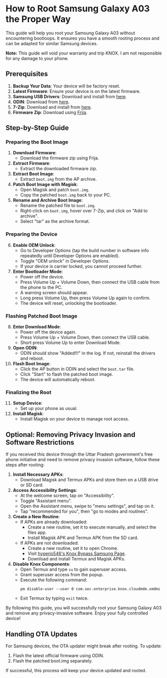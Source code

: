 # How to Root Samsung Galaxy A03 the Proper Way

This guide will help you root your Samsung Galaxy A03 without encountering bootloops. It ensures you have a smooth rooting process and can be adapted for similar Samsung devices.

**Note:** This guide will void your warranty and trip KNOX. I am not responsible for any damage to your phone.

## Prerequisites

1. **Backup Your Data**: Your device will be factory reset.
2. **Latest Firmware**: Ensure your device is on the latest firmware.
3. **Samsung USB Drivers**: Download and install from [here](https://developer.samsung.com/mobile/android-usb-driver.html).
4. **ODIN**: Download from [here](https://odindownload.com/).
5. **7-Zip**: Download and install from [here](https://www.7-zip.org/).
6. **Firmware Zip**: Download using [Frija](https://forum.xda-developers.com/t/tool-windows-frija-samsung-firmware-downloader-checker.3910594/).

## Step-by-Step Guide

### Preparing the Boot Image
1. **Download Firmware**:
   - Download the firmware zip using Frija.
2. **Extract Firmware**:
   - Extract the downloaded firmware zip.
3. **Extract Boot Image**:
   - Extract `boot.img` from the AP archive.
4. **Patch Boot Image with Magisk**:
   - Open Magisk and patch `boot.img`.
   - Copy the patched `boot.img` back to your PC.
5. **Rename and Archive Boot Image**:
   - Rename the patched file to `boot.img`.
   - Right-click on `boot.img`, hover over 7-Zip, and click on "Add to archive".
   - Select "tar" as the archive format.

### Preparing the Device
6. **Enable OEM Unlock**:
   - Go to Developer Options (tap the build number in software info repeatedly until Developer Options are enabled).
   - Toggle "OEM unlock" in Developer Options.
   - If your device is carrier locked, you cannot proceed further.
7. **Enter Bootloader Mode**:
   - Power off the device.
   - Press Volume Up + Volume Down, then connect the USB cable from the phone to the PC.
   - A warning screen should appear.
   - Long press Volume Up, then press Volume Up again to confirm.
   - The device will reset, unlocking the bootloader.

### Flashing Patched Boot Image
8. **Enter Download Mode**:
   - Power off the device again.
   - Press Volume Up + Volume Down, then connect the USB cable.
   - Short press Volume Up to enter Download Mode.
9. **Open ODIN**:
   - ODIN should show "Added!!!" in the log. If not, reinstall the drivers and reboot.
10. **Flash Boot Image**:
    - Click the AP button in ODIN and select the `boot.tar` file.
    - Click "Start" to flash the patched boot image.
    - The device will automatically reboot.

### Finalizing the Root
11. **Setup Device**:
    - Set up your phone as usual.
12. **Install Magisk**:
    - Install Magisk on your device to manage root access.

## Optional: Removing Privacy Invasion and Software Restrictions

If you received this device through the Uttar Pradesh government's free phone initiative and need to remove privacy invasion software, follow these steps after rooting:

1. **Install Necessary APKs**:
   - Download Magisk and Termux APKs and store them on a USB drive or SD card.
2. **Access Accessibility Settings**:
   - At the welcome screen, tap on "Accessibility".
   - Toggle "Assistant menu".
   - Open the Assistant menu, swipe to "menu settings", and tap on it.
   - Tap "recommended for you", then "go to modes and routines".
3. **Create a New Routine**:
   - If APKs are already downloaded:
     - Create a new routine, set it to execute manually, and select the files app.
     - Install Magisk APK and Termux APK from the SD card.
   - If APKs are not downloaded:
     - Create a new routine, set it to open Chrome.
     - Visit [hyperio546's Knox Bypass Samsung Page](https://hyperio546.github.io/knox-bypass-samsung/).
     - Download and install Termux and Magisk APKs.
4. **Disable Knox Components**:
   - Open Termux and type `su` to gain superuser access.
   - Grant superuser access from the popup.
   - Execute the following command:
     ```shell
     pm disable-user --user 0 com.sec.enterprise.knox.cloudmdm.smdms
     ```
   - Exit Termux by typing `exit` twice.

By following this guide, you will successfully root your Samsung Galaxy A03 and remove any privacy-invasive software. Enjoy your fully controlled device!

## Handling OTA Updates

For Samsung devices, the OTA updater might break after rooting. To update:
1. Flash the latest official firmware using ODIN.
2. Flash the patched boot.img separately.

If successful, this process will keep your device updated and rooted.
